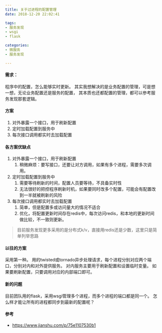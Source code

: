 ```yaml
---
title: 关于过进程的配置管理
date: 2018-12-20 22:02:41

tags:
- 服务发现
- wsgi
- flask

categories:
- 微服务
- 服务发现

---
```


#### 需求：
程序中的配置，怎么能够实时更新。
其实我想解决的是业务配置的管理，可是想一想，无论业务配置还是服务的配置，
其本质也还都配置的管理，都可以参考服务发现那套逻辑。

#### 方案
1. 对外暴露一个接口，用于刷新配置
2. 定时加载配置到服务中
3. 每次接口调用都实时去加载配置

#### 各方案优缺点
1. 对外暴露一个接口，用于刷新配置
    1. 稍微麻烦：要写接口，还要让对方调用，如果有多个进程，需要多次调用。
2. 定时加载配置到服务中 
    1. 需要等待刷新的时间，配置人员要等待，不具备实时性
    2. 无法很好的把控程序刷新时机，如果要同时改多个配置，可能会有配置改到一半就被刷新的风险
3. 每次接口调用都实时去加载配置
    1. 简单，但是配置多或访问量大的情况不适合
    2. 优化，将配置更新时间存在redis中，每次访问redis，和本地的更新时间做比较，不一致则更新。

> 目前服务发现更多采用的是分布式k/v，直接用redis还是少数，这里只是简单列举思路

#### 以往的方案
采用第一种。
用的twisted或tornado异步处理请求，每个进程分别对应两个端口，分别对内和对外提供服务。
对内服务主要用于刷新配置和设置临时变量。
如果要刷新配置，只要调用对应的内部端口即可。

#### 新的问题
目前团队用的flask，采用wsgi管理多个进程，而多个进程的端口都是同一个。
怎么样才能让所有的进程都同步到最新的配置呢？


#### 参考
- https://www.jianshu.com/p/75e1107530b1